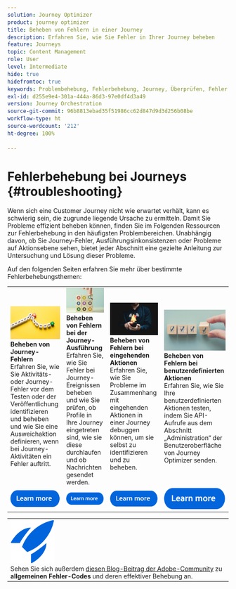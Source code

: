 ```yaml
---
solution: Journey Optimizer
product: journey optimizer
title: Beheben von Fehlern in einer Journey
description: Erfahren Sie, wie Sie Fehler in Ihrer Journey beheben
feature: Journeys
topic: Content Management
role: User
level: Intermediate
hide: true
hidefromtoc: true
keywords: Problembehebung, Fehlerbehebung, Journey, Überprüfen, Fehler
exl-id: d255e9e4-301a-444a-86d3-97e0df4d3a49
version: Journey Orchestration
source-git-commit: 96b8813ebad35f51986cc62d847d9d3d256b08be
workflow-type: ht
source-wordcount: '212'
ht-degree: 100%

---
```


# Fehlerbehebung bei Journeys {#troubleshooting}

Wenn sich eine Customer Journey nicht wie erwartet verhält, kann es schwierig sein, die zugrunde liegende Ursache zu ermitteln. Damit Sie Probleme effizient beheben können, finden Sie im Folgenden Ressourcen zur Fehlerbehebung in den häufigsten Problembereichen. Unabhängig davon, ob Sie Journey-Fehler, Ausführungsinkonsistenzen oder Probleme auf Aktionsebene sehen, bietet jeder Abschnitt eine gezielte Anleitung zur Untersuchung und Lösung dieser Probleme.

Auf den folgenden Seiten erfahren Sie mehr über bestimmte Fehlerbehebungsthemen:



<table style="table-layout:fixed">
  <tr style="border: 0;">
    <td>
    <a href="../building-journeys/troubleshooting.md"><img src="../assets/do-not-localize/troubleshooting.jpeg"></a>
    <div><strong>Beheben von Journey-Fehlern</strong><br/>Erfahren Sie, wie Sie Aktivitäts- oder Journey-Fehler vor dem Testen oder der Veröffentlichung identifizieren und beheben und wie Sie eine Ausweichaktion definieren, wenn bei Journey-Aktivitäten ein Fehler auftritt.</div>
    </td>
    <td>
    <a href="../building-journeys/troubleshooting-execution.md"><img src="../assets/do-not-localize/ao-audiences.jpeg"></a>
    <div><strong>Beheben von Fehlern bei der Journey-Ausführung</strong><br/>Erfahren Sie, wie Sie Fehler bei Journey-Ereignissen beheben und wie Sie prüfen, ob Profile in Ihre Journey eingetreten sind, wie sie diese durchlaufen und ob Nachrichten gesendet werden.</div>
    </td>
    <td>
    <a href="../building-journeys/troubleshooting-inbound.md" "><img src="../assets/do-not-localize/in-app.jpg"></a>
    <div><strong>Beheben von Fehlern bei eingehenden Aktionen</strong><br/> Erfahren Sie, wie Sie Probleme im Zusammenhang mit eingehenden Aktionen in einer Journey debuggen können, um sie selbst zu identifizieren und zu beheben.</div>
    </td>
    <td>
    <a href="../action/troubleshoot-custom-action.md"><img src="../assets/do-not-localize/lp-list.jpg"></a>
    <div><strong>Beheben von Fehlern bei benutzerdefinierten Aktionen</strong><br/>Erfahren Sie, wie Sie Ihre benutzerdefinierten Aktionen testen, indem Sie API-Aufrufe aus dem Abschnitt „Administration“ der Benutzeroberfläche von Journey Optimizer senden.</div>
    </td>
  </tr>
  <tr style="border: 0;">
    <td align="center"><a href="../building-journeys/troubleshooting.md"><img src="../assets/do-not-localize/learn-more-button.svg"></a></td>
    <td align="center"><a href="../building-journeys/troubleshooting-execution.md"><img src="../assets/do-not-localize/learn-more-button.svg"></a></td>
    <td align="center"><a href="../building-journeys/troubleshooting-inbound.md"><img src="../assets/do-not-localize/learn-more-button.svg"></a></td>
    <td align="center"><a href="../action/troubleshoot-custom-action.md"><img src="../assets/do-not-localize/learn-more-button.svg"></a></td>
    </tr>
</table>


<table style="table-layout:fixed">
<tr style="border: 0;">
  <td>
    <div>
    <a href="https://experienceleaguecommunities.adobe.com/t5/journey-optimizer-blogs/demystifying-adobe-journey-optimizer-error-codes-root-causes-and/ba-p/760884?profile.language=de">
    <img alt="Informationen zu häufigen Fehler-Codes" src="../assets/do-not-localize/icon-quick-start.svg" /></a> 
    <br>Sehen Sie sich außerdem <a href="https://experienceleaguecommunities.adobe.com/t5/journey-optimizer-blogs/demystifying-adobe-journey-optimizer-error-codes-root-causes-and/ba-p/760884?profile.language=de" target="_blank">diesen Blog-Beitrag der Adobe-Community</a> zu <strong>allgemeinen Fehler-Codes</strong> und deren effektiver Behebung an.
    </div>
  </td>
</tr>
</table>
